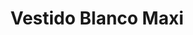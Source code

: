 ---
id: vestido-blanco-maxi
title: Vestido Blanco Maxi
regularPrice: 70.75
price: 70.75
image:
    - ./vestido-blanco-maxi-1.png 
    - ./vestido-blanco-maxi-2.png
description: Vestido corto, zipper en la espalda, bombacho en la parte de abajo.
material: Poliester 
sizes: 
    - S
    - M
    - L
    - XL
creationDate: 2025/02/01
isSale: false
isStock: true
---